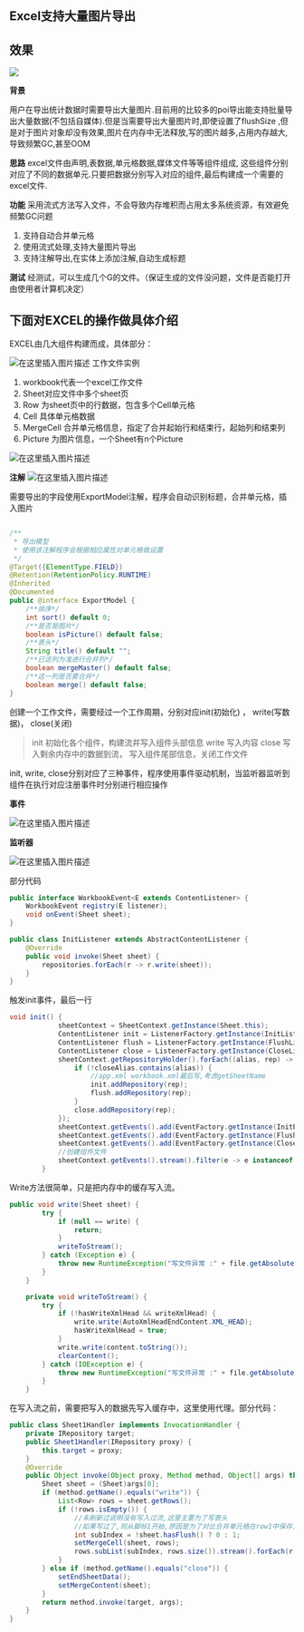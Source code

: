 ## Excel支持大量图片导出

## 效果

![](https://tva1.sinaimg.cn/large/008i3skNly1gqxebyyqsxj30lq0f0gu1.jpg)



**背景**

用户在导出统计数据时需要导出大量图片.目前用的比较多的poi导出能支持批量导出大量数据(不包括自媒体).但是当需要导出大量图片时,即使设置了flushSize ,但是对于图片对象却没有效果,图片在内存中无法释放,写的图片越多,占用内存越大,导致频繁GC,甚至OOM

**思路**
excel文件由声明,表数据,单元格数据,媒体文件等等组件组成,
这些组件分别对应了不同的数据单元.只要把数据分别写入对应的组件,最后构建成一个需要的excel文件.

**功能**
采用流式方法写入文件，不会导致内存堆积而占用太多系统资源，有效避免频繁GC问题
1. 支持自动合并单元格
2. 使用流式处理,支持大量图片导出
3. 支持注解导出,在实体上添加注解,自动生成标题

**测试**
经测试，可以生成几个G的文件。（保证生成的文件没问题，文件是否能打开由使用者计算机决定）
## 下面对EXCEL的操作做具体介绍

EXCEL由几大组件构建而成，具体部分：

![在这里插入图片描述](https://img-blog.csdnimg.cn/20200715114523625.png?x-oss-process=image/watermark,type_ZmFuZ3poZW5naGVpdGk,shadow_10,text_aHR0cHM6Ly9ibG9nLmNzZG4ubmV0L3ljaGFuZzU3Nw==,size_16,color_FFFFFF,t_70)
工作文件实例
1. workbook代表一个excel工作文件
2. Sheet对应文件中多个sheet页
3. Row 为sheet页中的行数据，包含多个Cell单元格
4. Cell 具体单元格数据
5. MergeCell 合并单元格信息，指定了合并起始行和结束行，起始列和结束列
6. Picture 为图片信息，一个Sheet有n个Picture

![在这里插入图片描述](https://img-blog.csdnimg.cn/20200715114920961.png)

**注解**
![在这里插入图片描述](https://img-blog.csdnimg.cn/20200715114042664.png)

需要导出的字段使用ExportModel注解，程序会自动识别标题，合并单元格，插入图片

```java

/**
 * 导出模型
 * 使用该注解程序会根据相应属性对单元格做设置
 */
@Target({ElementType.FIELD})
@Retention(RetentionPolicy.RUNTIME)
@Inherited
@Documented
public @interface ExportModel {
    /**排序*/
    int sort() default 0;
    /**是否是图片*/
    boolean isPicture() default false;
    /**表头*/
    String title() default "";
    /**已这列为准进行合并列*/
    boolean mergeMaster() default false;
    /**这一列是否要合并*/
    boolean merge() default false;
}
```
创建一个工作文件，需要经过一个工作周期，分别对应init(初始化) ， write(写数据)， close(关闭)
> init 初始化各个组件，构建流并写入组件头部信息
> write 写入内容
> close 写入剩余内存中的数据到流， 写入组件尾部信息，关闭工作文件

init, write, close分别对应了三种事件，程序使用事件驱动机制，当监听器监听到组件在执行对应注册事件时分别进行相应操作

**事件**

![在这里插入图片描述](https://img-blog.csdnimg.cn/20200715122312288.png)

**监听器**

![在这里插入图片描述](https://img-blog.csdnimg.cn/20200715122604342.png)

部分代码

```java
public interface WorkbookEvent<E extends ContentListener> {
    WorkbookEvent registry(E listener);
    void onEvent(Sheet sheet);
}
```

```java
public class InitListener extends AbstractContentListener {
    @Override
    public void invoke(Sheet sheet) {
        repositories.forEach(r -> r.write(sheet));
    }
}
```
触发init事件，最后一行

```java
void init() {
            sheetContext = SheetContext.getInstance(Sheet.this);
            ContentListener init = ListenerFactory.getInstance(InitListener.class);
            ContentListener flush = ListenerFactory.getInstance(FlushListener.class);
            ContentListener close = ListenerFactory.getInstance(CloseListener.class);
            sheetContext.getRepositoryHolder().forEach((alias, rep) -> {
                if (!closeAlias.contains(alias)) {
                    //app.xml workbook.xml最后写,考虑getSheetName
                    init.addRepository(rep);
                    flush.addRepository(rep);
                }
                close.addRepository(rep);
            });
            sheetContext.getEvents().add(EventFactory.getInstance(InitEvent.class).registry(init));
            sheetContext.getEvents().add(EventFactory.getInstance(FlushEvent.class).registry(flush));
            sheetContext.getEvents().add(EventFactory.getInstance(CloseEvent.class).registry(close));
            //创建组件文件
            sheetContext.getEvents().stream().filter(e -> e instanceof InitEvent).forEach(e -> e.onEvent(Sheet.this));
        }
```

Write方法很简单，只是把内存中的缓存写入流。

```java
public void write(Sheet sheet) {
        try {
            if (null == write) {
                return;
            }
            writeToStream();
        } catch (Exception e) {
            throw new RuntimeException("写文件异常 :" + file.getAbsolutePath(), e);
        }
    }

    private void writeToStream() {
        try {
            if (!hasWriteXmlHead && writeXmlHead) {
                write.write(AutoXmlHeadEndContent.XML_HEAD);
                hasWriteXmlHead = true;
            }
            write.write(content.toString());
            clearContent();
        } catch (IOException e) {
            throw new RuntimeException("写文件异常 :" + file.getAbsolutePath(), e);
        }
    }
```
在写入流之前，需要把写入的数据先写入缓存中，这里使用代理。部分代码：

```java
public class Sheet1Handler implements InvocationHandler {
    private IRepository target;
    public Sheet1Handler(IRepository proxy) {
        this.target = proxy;
    }
    @Override
    public Object invoke(Object proxy, Method method, Object[] args) throws Throwable {
        Sheet sheet = (Sheet)args[0];
        if (method.getName().equals("write")) {
            List<Row> rows = sheet.getRows();
            if (!rows.isEmpty()) {
                //未刷新过说明没有写入过流,这里主要为了写表头
                //如果写过了,则从脚标1开始,原因是为了对比合并单元格在row1中保存上一次刷新的最后一条数据
                int subIndex = !sheet.hasFlush() ? 0 : 1;
                setMergeCell(sheet, rows);
                rows.subList(subIndex, rows.size()).stream().forEach(r -> 	          writeSheetXML(r));
            }
        } else if (method.getName().equals("close")) {
            setEndSheetData();
            setMergeContent(sheet);
        }
        return method.invoke(target, args);
    }
}
```
